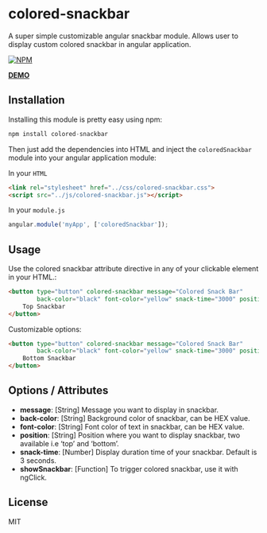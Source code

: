 # colored-snackbar

A super simple customizable angular snackbar module. Allows user to display custom colored snackbar in angular application.

[![NPM](https://nodei.co/npm/colored-snackbar.png?downloads=true)](https://www.npmjs.com/package/colored-snackbar/)

**[DEMO](http://www.aniket.co/labs/colored-snackbar/demo/)**

## Installation
Installing this module is pretty easy using npm:

```python
npm install colored-snackbar
```
Then just add the dependencies into HTML and inject the `coloredSnackbar` module into your angular application module:

In your `HTML`

```HTML
<link rel="stylesheet" href="../css/colored-snackbar.css">
<script src="../js/colored-snackbar.js"></script>
```
In your `module.js`

```javascript
angular.module('myApp', ['coloredSnackbar']);
```

## Usage
Use the colored snackbar attribute directive in any of your clickable element in your HTML.:

```HTML
<button type="button" colored-snackbar message="Colored Snack Bar"
        back-color="black" font-color="yellow" snack-time="3000" position="top" ng-click="showSnackbar()">
    Top Snackbar
</button>
```

Customizable options:

```HTML
<button type="button" colored-snackbar message="Colored Snack Bar"
        back-color="black" font-color="yellow" snack-time="3000" position="bottom" ng-click="showSnackbar()">
    Bottom Snackbar
</button>
```

## Options / Attributes

- **message**: [String] Message you want to display in snackbar.
- **back-color**: [String] Background color of snackbar, can be HEX value.
- **font-color**: [String] Font color of text in snackbar, can be HEX value.
- **position**: [String] Position where you want to display snackbar, two available i.e ‘top’ and ‘bottom’.
- **snack-time**: [Number] Display duration time of your snackbar. Default is 3 seconds.
- **showSnackbar**: [Function] To trigger colored snackbar, use it with ngClick.


## License
MIT
